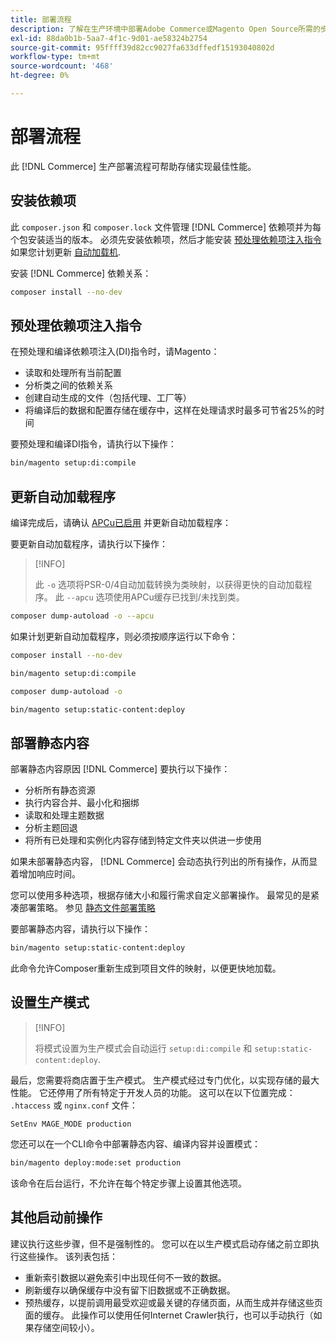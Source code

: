 ```yaml
---
title: 部署流程
description: 了解在生产环境中部署Adobe Commerce或Magento Open Source所需的步骤。
exl-id: 88da0b1b-5aa7-4f1c-9d01-ae58324b2754
source-git-commit: 95ffff39d82cc9027fa633dffedf15193040802d
workflow-type: tm+mt
source-wordcount: '468'
ht-degree: 0%

---
```


# 部署流程

此 [!DNL Commerce] 生产部署流程可帮助存储实现最佳性能。

## 安装依赖项

此 `composer.json` 和 `composer.lock` 文件管理 [!DNL Commerce] 依赖项并为每个包安装适当的版本。 必须先安装依赖项，然后才能安装 [预处理依赖项注入指令](#preprocess-dependency-injection-instructions) 如果您计划更新 [自动加载机](#update-the-autoloader).

安装 [!DNL Commerce] 依赖关系：

```bash
composer install --no-dev
```

## 预处理依赖项注入指令

在预处理和编译依赖项注入(DI)指令时，请Magento：

* 读取和处理所有当前配置
* 分析类之间的依赖关系
* 创建自动生成的文件（包括代理、工厂等）
* 将编译后的数据和配置存储在缓存中，这样在处理请求时最多可节省25%的时间

要预处理和编译DI指令，请执行以下操作：

```bash
bin/magento setup:di:compile
```

## 更新自动加载程序

编译完成后，请确认 [APCu已启用](../performance/software.md#php-settings) 并更新自动加载程序：

要更新自动加载程序，请执行以下操作：

>[!INFO]
>
>此 `-o` 选项将PSR-0/4自动加载转换为类映射，以获得更快的自动加载程序。 此 `--apcu` 选项使用APCu缓存已找到/未找到类。

```bash
composer dump-autoload -o --apcu
```

如果计划更新自动加载程序，则必须按顺序运行以下命令：

```bash
composer install --no-dev
```

```bash
bin/magento setup:di:compile
```

```bash
composer dump-autoload -o
```

```bash
bin/magento setup:static-content:deploy
```

## 部署静态内容

部署静态内容原因 [!DNL Commerce] 要执行以下操作：

* 分析所有静态资源
* 执行内容合并、最小化和捆绑
* 读取和处理主题数据
* 分析主题回退
* 将所有已处理和实例化内容存储到特定文件夹以供进一步使用

如果未部署静态内容， [!DNL Commerce] 会动态执行列出的所有操作，从而显着增加响应时间。

您可以使用多种选项，根据存储大小和履行需求自定义部署操作。 最常见的是紧凑部署策略。 参见 [静态文件部署策略](../configuration/cli/static-view-file-strategy.md)

要部署静态内容，请执行以下操作：

```bash
bin/magento setup:static-content:deploy
```

此命令允许Composer重新生成到项目文件的映射，以便更快地加载。

## 设置生产模式

>[!INFO]
>
>将模式设置为生产模式会自动运行 `setup:di:compile` 和 `setup:static-content:deploy`.

最后，您需要将商店置于生产模式。 生产模式经过专门优化，以实现存储的最大性能。 它还停用了所有特定于开发人员的功能。 这可以在以下位置完成： `.htaccess` 或 `nginx.conf` 文件：

`SetEnv MAGE_MODE production`

您还可以在一个CLI命令中部署静态内容、编译内容并设置模式：

```bash
bin/magento deploy:mode:set production
```

该命令在后台运行，不允许在每个特定步骤上设置其他选项。

## 其他启动前操作

建议执行这些步骤，但不是强制性的。 您可以在以生产模式启动存储之前立即执行这些操作。 该列表包括：

* 重新索引数据以避免索引中出现任何不一致的数据。
* 刷新缓存以确保缓存中没有留下旧数据或不正确数据。
* 预热缓存，以提前调用最受欢迎或最关键的存储页面，从而生成并存储这些页面的缓存。 此操作可以使用任何Internet Crawler执行，也可以手动执行（如果存储空间较小）。
